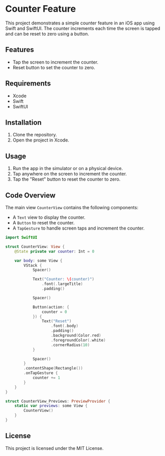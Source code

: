# Counter Feature

This project demonstrates a simple counter feature in an iOS app using Swift and SwiftUI. The counter increments each time the screen is tapped and can be reset to zero using a button.

## Features

- Tap the screen to increment the counter.
- Reset button to set the counter to zero.

## Requirements

- Xcode
- Swift
- SwiftUI

## Installation

1. Clone the repository.
2. Open the project in Xcode.

## Usage

1. Run the app in the simulator or on a physical device.
2. Tap anywhere on the screen to increment the counter.
3. Tap the "Reset" button to reset the counter to zero.

## Code Overview

The main view `CounterView` contains the following components:

- A `Text` view to display the counter.
- A `Button` to reset the counter.
- A `TapGesture` to handle screen taps and increment the counter.

```swift
import SwiftUI

struct CounterView: View {
    @State private var counter: Int = 0

    var body: some View {
        VStack {
            Spacer()

            Text("Counter: \(counter)")
                .font(.largeTitle)
                .padding()

            Spacer()

            Button(action: {
                counter = 0
            }) {
                Text("Reset")
                    .font(.body)
                    .padding()
                    .background(Color.red)
                    .foregroundColor(.white)
                    .cornerRadius(10)
            }

            Spacer()
        }
        .contentShape(Rectangle())
        .onTapGesture {
            counter += 1
        }
    }
}

struct CounterView_Previews: PreviewProvider {
    static var previews: some View {
        CounterView()
    }
}
```

## License

This project is licensed under the MIT License.
